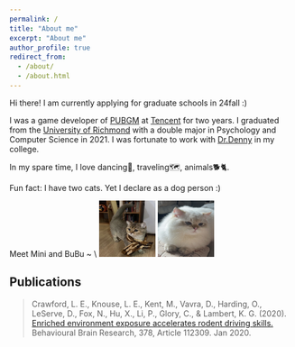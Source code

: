 ```yaml
---
permalink: /
title: "About me"
excerpt: "About me"
author_profile: true
redirect_from:
  - /about/
  - /about.html
---
```


Hi there! I am currently applying for graduate schools in 24fall :)

I was a game developer of [PUBGM](https://www.pubgmobile.com/en-US/home.shtml) at [Tencent](https://www.tencent.com/en-us/) for two years. I graduated from the [University of Richmond](https://www.richmond.edu/) with a double major in Psychology and Computer Science in 2021. I was fortunate to work with [Dr.Denny](http://www.mathcs.richmond.edu/~jdenny/index.php) in my college.

In my spare time, I love dancing💃, traveling🗺️, animals🐕🐈.

Fun fact: I have two cats. Yet I declare as a dog person :)

Meet Mini and BuBu ~ \\
<img src="/images/Mini.jpg" width="100" height="100"> <img src="/images/BuBu.jpg" width="100" height="100">

## Publications

> Crawford, L. E., Knouse, L. E., Kent, M., Vavra, D., Harding, O., LeServe, D., Fox, N., Hu, X., Li, P., Glory, C., & Lambert, K. G. (2020). [Enriched environment exposure accelerates rodent driving skills.](https://www.sciencedirect.com/science/article/pii/S0166432819311763) Behavioural Brain Research, 378, Article 112309. Jan 2020.
